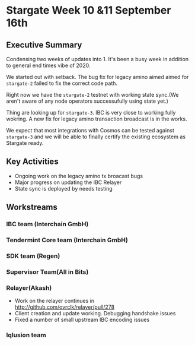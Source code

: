 # Stargate Week 10 &11 September 16th

## Executive Summary

Condensing two weeks of updates into 1. It's been a busy week in addition to general end times vibe of 2020.

We started out with setback. The bug fix for legacy amino aimed aimed for `stargate-2` failed to fix the correct code path. 

Right now we have the `stargate-2` testnet with working state sync.(We aren't aware of any node operators successufully using state yet.)

Thing are looking up for `stargate-3`. IBC is very close to working fully wokring. A new fix for legacy amino transaction broadcast is in the works.

We expect that most integrations with Cosmos can be tested against `stargate-3` and we will be able to finally certify the existing ecosystem as Stargate ready.


## Key Activities

- Ongoing work on the legacy amino tx broacast bugs
- Major progress on updating the IBC Relayer
- State sync is deployed by needs testing


## Workstreams

### IBC team (Interchain GmbH)



### Tendermint Core team (Interchain GmbH)



### SDK team (Regen)



### Supervisor Team(All in Bits)


### Relayer(Akash)

- Work on the relayer continues in http://github.com/ovrclk/relayer/pull/278
- Client creation and update working. Debugging handshake issues
- Fixed a number of small upstream IBC encoding issues

### Iqlusion team



